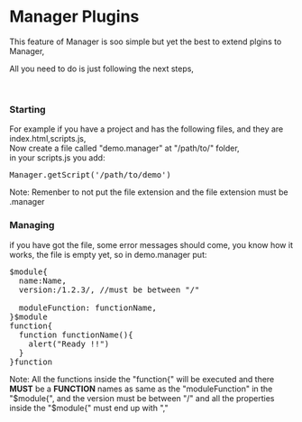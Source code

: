 <h1>Manager Plugins</h1>
<p>
This feature of Manager is soo simple but yet the best to extend plgins to Manager,

All you need to do is just following the next steps,
</p>

<br>

<h3>Starting</h3>
<p>For example if you have a project and has the following files, and they are index.html,scripts.js,<br>
Now create a file called "demo.manager" at "/path/to/" folder,<br>
in your scripts.js you add:</p>
<pre class="mngr-code jsHigh">
Manager.getScript('/path/to/demo')
</pre>
<p danger>Note: Remenber to not put the file extension and the file extension must be .manager</p>

<h3>Managing</h3>
<p>if you have got the file, some error messages should come, you know how it works,
the file is empty yet, so in demo.manager put:</p>
<pre class="mngr-code jsHigh">
$module{
  name:Name,
  version:/1.2.3/, //must be between "/"<br>
  moduleFunction: functionName,
}$module
function{
  function functionName(){
    alert("Ready !!")
  }
}function
</pre>
<p danger>Note: All the functions inside the "function{" will be executed and there <strong>MUST</strong> be a <strong>FUNCTION</strong> names as same as the "moduleFunction" in the "$module{", and the version must be between "/" and all the properties inside the "$module{" must end up with ","</p>










